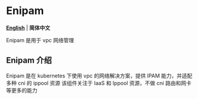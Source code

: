 # Enipam

[**English**](./README-en.md) | **简体中文**

Enipam 是用于 vpc 网络管理

## Enipam 介绍

Enipam 是在 kubernetes 下使用 vpc 的网络解决方案，提供 IPAM 能力，并适配多种 cni 的 ippool 资源
该组件关注于 IaaS 和 Ippool 资源，不做 cni 路由和网卡等更多的能力 